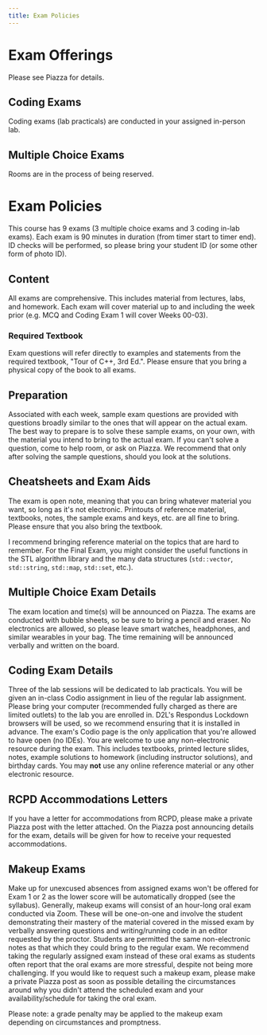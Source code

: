 ```yaml
---
title: Exam Policies
---
```


# Exam Offerings
Please see Piazza for details.

## Coding Exams
Coding exams (lab practicals) are conducted in your assigned in-person lab.

## Multiple Choice Exams
Rooms are in the process of being reserved.

<!-- ### Midterm Exam 1
There are two offerings of the midterm 1 (both in Wells Hall B115):

* 2024-02-16, Friday @ 6:30pm
* 2024-02-17, Saturday @ Noon

### Midterm Exam 2
There are two offerings of the midterm 2 (both in Wells Hall B115):

* 2024-03-19, Tuesday @ 8am
* 2024-03-19, Tuesday @ 6:30pm

### Final Exam
There are two offerings of the final exam (both in Wells Hall B115):
* 2024-04-25, Thursday @ 3pm
* 2024-04-26, Friday @ 12:30pm -->


# Exam Policies

This course has 9 exams (3 multiple choice exams and 3 coding in-lab exams). Each exam is 90 minutes in duration (from timer start to timer end). ID checks will be performed, so please bring your student ID (or some other form of photo ID).

## Content

All exams are comprehensive. This includes material from lectures, labs, and homework. Each exam will cover material up to and including the week prior (e.g. MCQ and Coding Exam 1 will cover Weeks 00-03).

### Required Textbook

Exam questions will refer directly to examples and statements from the required textbook, "Tour of C++, 3rd Ed.". Please ensure that you bring a physical copy of the book to all exams.

## Preparation

Associated with each week, sample exam questions are provided with questions broadly similar to the ones that will appear on the actual exam. The best way to prepare is to solve these sample exams, on your own, with the material you intend to bring to the actual exam. If you can't solve a question, come to help room, or ask on Piazza. We recommend that only after solving the sample questions, should you look at the solutions.

## Cheatsheets and Exam Aids

The exam is open note, meaning that you can bring whatever material you want, so long as it's not electronic. Printouts of reference material, textbooks, notes, the sample exams and keys, etc. are all fine to bring. Please ensure that you also bring the textbook.

I recommend bringing reference material on the topics that are hard to remember. For the Final Exam, you might consider the useful functions in the STL algorithm library and the many data structures (`std::vector`, `std::string`, `std::map`, `std::set`, etc.).


## Multiple Choice Exam Details

The exam location and time(s) will be announced on Piazza. The exams are conducted with bubble sheets, so be sure to bring a pencil and eraser. No electronics are allowed, so please leave smart watches, headphones, and similar wearables in your bag. The time remaining will be announced verbally and written on the board.

## Coding Exam Details

Three of the lab sessions will be dedicated to lab practicals. You will be given an in-class Codio assignment in lieu of the regular lab assignment. Please bring your computer (recommended fully charged as there are limited outlets) to the lab you are enrolled in. D2L's Respondus Lockdown browsers will be used, so we recommend ensuring that it is installed in advance. The exam's Codio page is the only application that you're allowed to have open (no IDEs). You are welcome to use any non-electronic resource during the exam. This includes textbooks, printed lecture slides, notes, example solutions to homework (including instructor solutions), and birthday cards. You may **not** use any online reference material or any other electronic resource.

## RCPD Accommodations Letters

If you have a letter for accommodations from RCPD, please make a private Piazza post with the letter attached. On the Piazza post announcing details for the exam, details will be given for how to receive your requested accommodations.

## Makeup Exams

Make up for unexcused absences from assigned exams won't be offered for Exam 1 or 2 as the lower score will be automatically dropped (see the syllabus). Generally, makeup exams will consist of an hour-long oral exam conducted via Zoom. These will be one-on-one and involve the student demonstrating their mastery of the material covered in the missed exam by verbally answering questions and writing/running code in an editor requested by the proctor. Students are permitted the same non-electronic notes as that which they could bring to the regular exam. We recommend taking the regularly assigned exam instead of these oral exams as students often report that the oral exams are more stressful, despite not being more challenging. If you would like to request such a makeup exam, please make a private Piazza post as soon as possible detailing the circumstances around why you didn't attend the scheduled exam and your availability/schedule for taking the oral exam. 

Please note: a grade penalty may be applied to the makeup exam depending on circumstances and promptness.